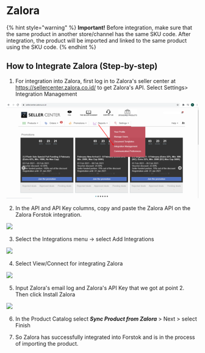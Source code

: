 # Zalora

{% hint style="warning" %}
**Important!** Before integration, make sure that the same product in another store/channel has the same SKU code. After integration, the product will be imported and linked to the same product using the SKU code.
{% endhint %}

## How to Integrate Zalora \(Step-by-step\)

1. For integration into Zalora, first log in to Zalora's seller center at https://sellercenter.zalora.co.id/ to get Zalora's API. Select Settings&gt; Integration Management

![](../../.gitbook/assets/image%20%28206%29.png)

2. In the API and API Key columns, copy and paste the Zalora API on the Zalora Forstok integration.

![](https://s3.amazonaws.com/cdn.freshdesk.com/data/helpdesk/attachments/production/48083377573/original/obOk93Wne9EGacURGzoXJck-DfSGO6KsqA.png?1611654341)

3. Select the Integrations menu -&gt; select Add Integrations

![](https://s3.amazonaws.com/cdn.freshdesk.com/data/helpdesk/attachments/production/48062574882/original/BdIDq-WRz6e8oEZ9NQnU1Uj6VFDxR3Meuw.png?1601815709)

4. Select View/Connect for integrating Zalora

![](https://s3.amazonaws.com/cdn.freshdesk.com/data/helpdesk/attachments/production/48064002742/original/GLjyBNBUDWljjGbHVEwCWzmNmbbKPtaFXg.png?1602444620)

5. Input Zalora's email log and Zalora's API Key that we got at point 2. Then click Install Zalora

![](https://s3.amazonaws.com/cdn.freshdesk.com/data/helpdesk/attachments/production/48083378641/original/5cjmEKMS4fUzFy1kmzwReahG5x5SC3yZrg.png?1611654590)

6. In the Product Catalog select _**Sync Product from Zalora**_ &gt; Next &gt; select Finish

7. So Zalora has successfully integrated into Forstok and is in the process of importing the product.

